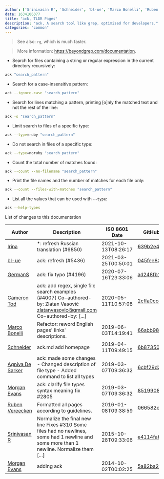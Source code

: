 ```yaml
---
author: ['Srinivasan R', 'Schneider', 'bl-ue', 'Marco Bonelli', 'Ruben Vereecken', 'Agniva De Sarker', 'GermanS', 'Irina', 'Cameron Tod', 'Morgan Evans']
date: 1634106377
title: "ack, TLDR Pages"
description: "ack, A search tool like grep, optimized for developers."
categories: "common"
---
```

> See also: `rg`, which is much faster.

> More information: <https://beyondgrep.com/documentation>.

- Search for files containing a string or regular expression in the current directory recursively:

```bash
ack "search_pattern"
```

- Search for a case-insensitive pattern:

```bash
ack --ignore-case "search_pattern"
```

- Search for lines matching a pattern, printing [o]nly the matched text and not the rest of the line:

```bash
ack -o "search_pattern"
```

- Limit search to files of a specific type:

```bash
ack --type=ruby "search_pattern"
```

- Do not search in files of a specific type:

```bash
ack --type=noruby "search_pattern"
```

- Count the total number of matches found:

```bash
ack --count --no-filename "search_pattern"
```

- Print the file names and the number of matches for each file only:

```bash
ack --count --files-with-matches "search_pattern"
```

- List all the values that can be used with `--type`:

```bash
ack --help-types
```
List of changes to this documentation


Author | Description | ISO 8601 Date | GitHub link
------|-----|-----|-----
[Irina](mailto:91758930+iridacea@users.noreply.github.com) | *: refresh Russian translation (#6850) | 2021-10-13T08:26:17 | [639b2e4e10c7](https://github.com/tldr-pages/tldr/commit/639b2e4e10c73c8014036c302192e4faa51e5279)
[bl-ue](mailto:54780737+bl-ue@users.noreply.github.com) | ack: refresh (#5436) | 2021-03-25T00:50:01 | [045fee830cc3](https://github.com/tldr-pages/tldr/commit/045fee830cc3f880cb132495f481b2ea0456a836)
[GermanS](mailto:german.semenkov@gmail.com) | ack: fix typo (#4196) | 2020-07-16T23:33:06 | [ad248fb1170c](https://github.com/tldr-pages/tldr/commit/ad248fb1170c1bac38349a554cf3b37270747353)
[Cameron Tod](mailto:ctod@amazon.com) | ack: add regex, single file search examples (#4007) Co-authored-by: Zlatan Vasović <zlatanvasovic@gmail.com> Co-authored-by: [...] | 2020-05-11T10:57:08 | [2cffa0ccee2a](https://github.com/tldr-pages/tldr/commit/2cffa0ccee2a714e8e6be744c3021b84d722ec1c)
[Marco Bonelli](mailto:marco@mebeim.net) | Refactor: reword English pages' links' descriptions. | 2019-06-03T14:19:41 | [66abb98ce935](https://github.com/tldr-pages/tldr/commit/66abb98ce935c0f4516bf30c4d6da72180d5a3ab)
[Schneider](mailto:lucas.schneider@sap.com) | ack.md add homepage | 2019-04-11T09:49:15 | [6b873507126f](https://github.com/tldr-pages/tldr/commit/6b873507126f135bda674d3fabc40e61d9e8f2b4)
[Agniva De Sarker](mailto:agnivade@yahoo.co.in) | ack: made some changes - Changed description of file type - Added command to list all types | 2019-03-07T09:36:32 | [6cbf29d3fc42](https://github.com/tldr-pages/tldr/commit/6cbf29d3fc426e43d12c7c07226c014818ac93ac)
[Morgan Evans](mailto:negamorgan@gmail.com) | ack: clarify file types syntax meaning fix #2805 | 2019-03-07T09:36:32 | [851990873c09](https://github.com/tldr-pages/tldr/commit/851990873c090f58c1b34ebed886b2f8fe98965c)
[Ruben Vereecken](mailto:rubenvereecken@gmail.com) | Formatted all pages according to guidelines. | 2016-01-08T09:38:59 | [066582e8eab5](https://github.com/tldr-pages/tldr/commit/066582e8eab57bce9861cc8d379e158d61f1cc95)
[Srinivasan R](mailto:srinivasanr@gmail.com) | Normalize the final new line Fixes #310 Some files had no newlines, some had 1 newline and some more than 1 newline. Normalize them [...] | 2015-10-28T09:33:06 | [e4114fa6cce7](https://github.com/tldr-pages/tldr/commit/e4114fa6cce7339425809afef817b06e872d7ca7)
[Morgan Evans](mailto:morganrevans@gmail.com) | adding ack | 2014-10-02T00:02:25 | [5a82ba202f47](https://github.com/tldr-pages/tldr/commit/5a82ba202f47e9a439823a6a18b10fb2f0d37778)

